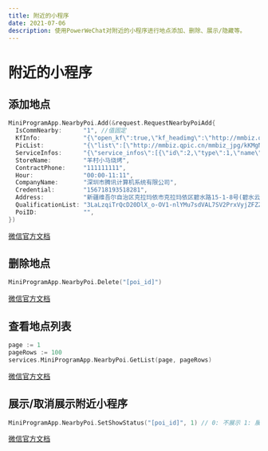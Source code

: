 ```yaml
---
title: 附近的小程序
date: 2021-07-06
description: 使用PowerWeChat对附近的小程序进行地点添加、删除、展示/隐藏等。
---
```


# 附近的小程序

## 添加地点

``` go
MiniProgramApp.NearbyPoi.Add(&request.RequestNearbyPoiAdd{
  IsCommNearby:      "1", //值固定
  KfInfo:            "{\"open_kf\":true,\"kf_headimg\":\"http://mmbiz.qpic.cn/mmbiz_jpg/kKMgNtnEfQzDKpLXYhgo3W3Gndl34gITqmP914zSwhajIEJzUPpx40P7R8fRe1QmicneQMhFzpZNhSLjrvU1pIA/0?wx_fmt=jpeg\",\"kf_name\":\"Harden\"}",
  PicList:           "{\"list\":[\"http://mmbiz.qpic.cn/mmbiz_jpg/kKMgNtnEfQzDKpLXYhgo3W3Gndl34gITqmP914zSwhajIEJzUPpx40P7R8fRe1QmicneQMhFzpZNhSLjrvU1pIA/0?wx_fmt=jpeg\",\"http://mmbiz.qpic.cn/mmbiz_jpg/kKMgNtnEfQzDKpLXYhgo3W3Gndl34gITRneE5FS9uYruXGMmrtmhsBySwddEWUGOibG8Ze2NT5E3Dyt79I0htNg/0?wx_fmt=jpeg\"]}",
  ServiceInfos:      "{\"service_infos\":[{\"id\":2,\"type\":1,\"name\":\"快递\",\"appid\":\"wx1373169e494e0c39\",\"path\":\"index\"},{\"id\":0,\"type\":2,\"name\":\"自定义\",\"appid\":\"wx1373169e494e0c39\",\"path\":\"index\"}]}",
  StoreName:         "羊村小马烧烤",
  ContractPhone:     "111111111",
  Hour:              "00:00-11:11",
  CompanyName:       "深圳市腾讯计算机系统有限公司",
  Credential:        "156718193518281",
  Address:           "新疆维吾尔自治区克拉玛依市克拉玛依区碧水路15-1-8号(碧水云天广场)",
  QualificationList: "3LaLzqiTrQcD20DlX_o-OV1-nlYMu7sdVAL7SV2PrxVyjZFZZmB3O6LPGaYXlZWq",
  PoiID:             "",
})
```

[微信官方文档](https://developers.weixin.qq.com/miniprogram/dev/api-backend/open-api/nearby-poi/nearbyPoi.add.html)

## 删除地点

``` go
MiniProgramApp.NearbyPoi.Delete("[poi_id]")
```

[微信官方文档](https://developers.weixin.qq.com/miniprogram/dev/api-backend/open-api/nearby-poi/nearbyPoi.delete.html)



## 查看地点列表

``` go
page := 1
pageRows := 100
services.MiniProgramApp.NearbyPoi.GetList(page, pageRows)
```

[微信官方文档](https://developers.weixin.qq.com/miniprogram/dev/api-backend/open-api/nearby-poi/nearbyPoi.getList.html)



## 展示/取消展示附近小程序

``` go
MiniProgramApp.NearbyPoi.SetShowStatus("[poi_id]", 1) // 0: 不展示 1: 展示
```

[微信官方文档](https://developers.weixin.qq.com/miniprogram/dev/api-backend/open-api/nearby-poi/nearbyPoi.setShowStatus.html)
